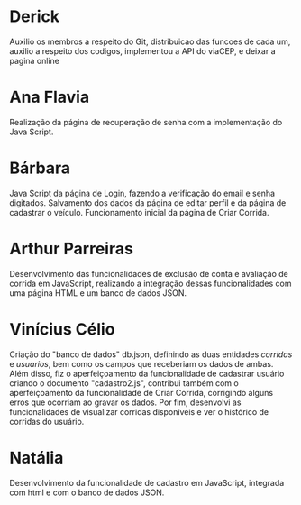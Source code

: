 # Derick
Auxilio os membros a respeito do Git, distribuicao das funcoes de cada um, auxilio a respeito dos codigos, implementou a API do viaCEP, e deixar a pagina online

# Ana Flavia
Realização da página de recuperação de senha com a implementação do Java Script.

# Bárbara
Java Script da página de Login, fazendo a verificação do email e senha digitados. Salvamento dos dados da página de editar perfil e da página de cadastrar o veículo. Funcionamento inicial da página de Criar Corrida.

# Arthur Parreiras
Desenvolvimento das funcionalidades de exclusão de conta e avaliação de corrida em JavaScript, realizando a integração dessas funcionalidades com uma página HTML e um banco de dados JSON.

# Vinícius Célio 
Criação do "banco de dados" db.json, definindo as duas entidades _corridas_ e _usuarios_, bem como os campos que receberiam os dados de ambas. Além disso, fiz o aperfeiçoamento da funcionalidade de cadastrar usuário criando o documento "cadastro2.js", contribui também com o aperfeiçoamento da funcionalidade de Criar Corrida, corrigindo alguns erros que ocorriam ao gravar os dados. Por fim, desenvolvi as funcionalidades de visualizar corridas disponíveis e ver o histórico de corridas do usuário. 

# Natália
Desenvolvimento da funcionalidade de cadastro em JavaScript, integrada com html e com o banco de dados JSON.
